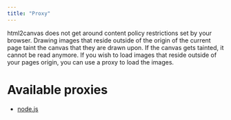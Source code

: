 ```yaml
---
title: "Proxy"
---
```


html2canvas does not get around content policy restrictions set by your browser. Drawing images that reside outside of 
the origin of the current page taint the canvas that they are drawn upon. If the canvas gets tainted, 
it cannot be read anymore. If you wish to load images that reside outside of your pages origin, you can use a proxy to load the images.

# Available proxies

 - [node.js](https://github.com/niklasvh/html2canvas-proxy-nodejs)
